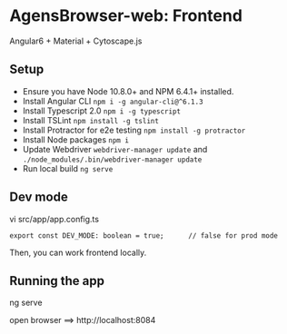# AgensBrowser-web: Frontend

Angular6 + Material + Cytoscape.js

## Setup

* Ensure you have Node 10.8.0+ and NPM 6.4.1+ installed.
* Install Angular CLI `npm i -g angular-cli@^6.1.3`
* Install Typescript 2.0 `npm i -g typescript`
* Install TSLint `npm install -g tslint`
* Install Protractor for e2e testing `npm install -g protractor`
* Install Node packages `npm i`
* Update Webdriver `webdriver-manager update` and `./node_modules/.bin/webdriver-manager update`
* Run local build `ng serve`

## Dev mode

vi src/app/app.config.ts
```
export const DEV_MODE: boolean = true;		// false for prod mode
```

Then, you can work frontend locally.

## Running the app

ng serve

open browser ==> http://localhost:8084
